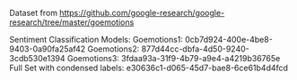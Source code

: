Dataset from https://github.com/google-research/google-research/tree/master/goemotions

Sentiment Classification Models:
  Goemotions1:                    0cb7d924-400e-4be8-9403-0a90fa25af42
  Goemotions2:                    877d44cc-dbfa-4d50-9240-3cdb530e1394
  Goemotions3:                    3fdaa93a-31f9-4b79-a9e4-a4219b36765e
  Full Set with condensed labels: e30636c1-d065-45d7-bae8-6ce61b4d4fcd